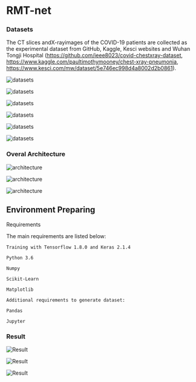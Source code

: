 # RMT-net
### Datasets
The CT slices andX-rayimages of the COVID-19 patients are collected as the experimental dataset from GitHub, Kaggle, Kesci websites and Wuhan Tongji Hospital (https://github.com/ieee8023/covid-chestxray-dataset, https://www.kaggle.com/paultimothymooney/chest-xray-pneumonia, https://www.kesci.com/mw/dataset/5e746ec998d4a8002d2b0861).

![datasets](./pictures/lung1.png)

![datasets](./pictures/lung2.png)

![datasets](./pictures/lung3.png)

![datasets](./pictures/lung4.png)

![datasets](./pictures/lung5.png)

![datasets](./pictures/lung6.png)
### Overal Architecture
![architecture](./pictures/RMT.svg)

![architecture](./pictures/RMT2.svg)

![architecture](./pictures/TR.svg)

## Environment Preparing
Requirements

The main requirements are listed below:
```
Training with Tensorflow 1.8.0 and Keras 2.1.4

Python 3.6

Numpy

Scikit-Learn

Matplotlib

Additional requirements to generate dataset:

Pandas

Jupyter

```


### Result

![Result](./pictures/val1.svg)

![Result](./pictures/val2.svg)

![Result](./pictures/data.svg)


